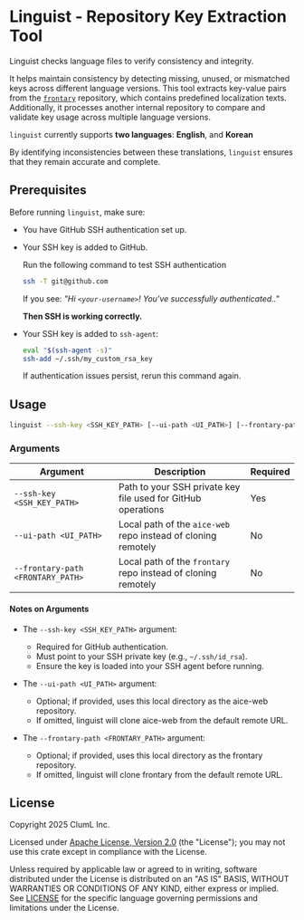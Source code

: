 # Linguist - Repository Key Extraction Tool

Linguist checks language files to verify consistency and integrity.

It helps maintain consistency by detecting missing, unused, or mismatched keys
across different language versions. This tool extracts key-value pairs from the
[`frontary`](https://github.com/frontary) repository, which contains predefined
localization texts. Additionally, it processes another internal repository to
compare and validate key usage across multiple language versions.

`linguist` currently supports **two languages**: **English**, and **Korean**

By identifying inconsistencies between these translations, `linguist` ensures
that they remain accurate and complete.

## Prerequisites

Before running `linguist`, make sure:

- You have GitHub SSH authentication set up.
- Your SSH key is added to GitHub.

  Run the following command to test SSH authentication

  ```sh
  ssh -T git@github.com
  ```

  If you see: _"Hi `<your-username>`! You've successfully authenticated.."_

  **Then SSH is working correctly.**

- Your SSH key is added to `ssh-agent`:

  ```sh
  eval "$(ssh-agent -s)"
  ssh-add ~/.ssh/my_custom_rsa_key
  ```

  If authentication issues persist, rerun this command again.

## Usage

```sh
linguist --ssh-key <SSH_KEY_PATH> [--ui-path <UI_PATH>] [--frontary-path \ <FRONTARY_PATH>]
```

### Arguments

<!-- markdownlint-disable -->
| Argument                          | Description                                                   | Required |
|-----------------------------------|---------------------------------------------------------------|----------|
| `--ssh-key <SSH_KEY_PATH>`        | Path to your SSH private key file used for GitHub operations  | Yes      |
| `--ui-path <UI_PATH>`             | Local path of the `aice-web` repo instead of cloning remotely | No       |
| `--frontary-path <FRONTARY_PATH>` | Local path of the `frontary` repo instead of cloning remotely | No       |
<!-- markdownlint-enable -->

#### Notes on Arguments

- The `--ssh-key <SSH_KEY_PATH>` argument:
  - Required for GitHub authentication.
  - Must point to your SSH private key (e.g., `~/.ssh/id_rsa`).
  - Ensure the key is loaded into your SSH agent before running.

- The `--ui-path <UI_PATH>` argument:
  - Optional; if provided, uses this local directory as the aice-web repository.
  - If omitted, linguist will clone aice-web from the default remote URL.

- The `--frontary-path <FRONTARY_PATH>` argument:
  - Optional; if provided, uses this local directory as the frontary repository.
  - If omitted, linguist will clone frontary from the default remote URL.

## License

Copyright 2025 ClumL Inc.

Licensed under [Apache License, Version 2.0](https://www.apache.org/licenses/LICENSE-2.0)
(the "License"); you may not use this crate except in compliance with the License.

Unless required by applicable law or agreed to in writing, software distributed
under the License is distributed on an "AS IS" BASIS, WITHOUT WARRANTIES OR
CONDITIONS OF ANY KIND, either express or implied. See [LICENSE](LICENSE) for
the specific language governing permissions and limitations under the License.
